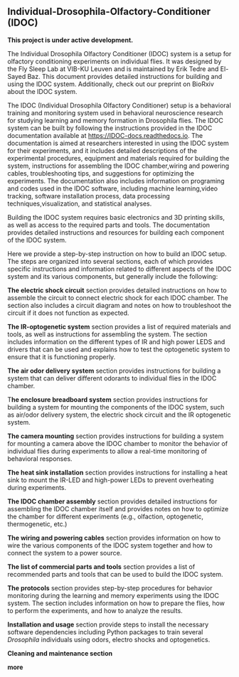 



## Individual-Drosophila-Olfactory-Conditioner (IDOC)

**This project is under active development.**

The Individual Drosophila Olfactory Conditioner (IDOC) system is a setup for olfactory conditioning experiments on individual flies. It was designed by the Fly Sleep Lab at VIB-KU Leuven and is maintained by Erik Tedre and El-Sayed Baz. This document provides detailed instructions for building and using the IDOC system. Additionally, check out our preprint on BioRxiv about the IDOC system.

The IDOC (Individual Drosophila Olfactory Conditioner) setup is a behavioral training and monitoring system used in behavioral neuroscience research for studying learning and memory formation in Drosophila flies. The IDOC system can be built by following the instructions provided in the IDOC documentation available at https://IDOC-docs.readthedocs.io. The documentation is aimed at researchers interested in using the IDOC system for their experiments, and it includes detailed descriptions of the experimental procedures, equipment and materials required for building the system, instructions for assembling the IDOC chamber,wiring and powering cables, troubleshooting tips, and suggestions for optimizing the experiments. The documentation also includes information on programing and codes used in the IDOC software, including machine learning,video tracking, software installation process, data processing techniques,visualization, and statistical analyses.

Building the IDOC system requires basic electronics and 3D printing skills, as well as access to the required parts and tools. The documentation provides detailed instructions and resources for building each component of the IDOC system.


Here we provide a step-by-step instruction on how to build an IDOC setup. The steps are organized into several sections, each of which provides specific instructions and information related to different aspects of the IDOC system and its various components, but generally include the following:

**The electric shock circuit** section provides detailed instructions on how to assemble the circuit to connect electric shock for each IDOC chamber. The section also includes a circuit diagram and notes on how to troubleshoot the circuit if it does not function as expected.

**The IR-optogenetic system** section provides a list of required materials and tools, as well as instructions for assembling the system. The section includes information on the different types of IR and high power LEDS and drivers that can be used and explains how to test the optogenetic system to ensure that it is functioning properly.

**The air odor delivery system** section provides instructions for building a system that can deliver different odorants to individual flies in the IDOC chamber. 

T**he enclosure breadboard system** section provides instructions for building a system for mounting the components of the IDOC system, such as air/odor delivery system, the electric shock circuit and the IR optogenetic system. 

**The camera mounting** section provides instructions for building a system for mounting a camera above the IDOC chamber to monitor the behavior of individual flies during experiments to allow a real-time monitoring of behavioral responses. 

**The heat sink installation** section provides instructions for installing a heat sink to mount the IR-LED and high-power LEDs to prevent overheating during experiments. 

**The IDOC chamber assembly** section provides detailed instructions for assembling the IDOC chamber itself and provides notes on how to optimize the chamber for different experiments (e.g., olfaction, optogenetic, thermogenetic, etc.)  

**The wiring and powering cables** section provides information on how to wire the various components of the IDOC system together and how to connect the system to a power source. 

**The list of commercial parts and tools** section provides a list of recommended parts and tools that can be used to build the IDOC system.

**The protocols** section provides step-by-step procedures for behavior monitoring during the learning and memory experiments using the IDOC system. The section includes information on how to prepare the flies, how to perform the experiments, and how to analyze the results.

**Installation and usage** section provide steps to install the necessary software dependencies including Python packages to train several *Drosophila* individuals using odors, electro shocks and optogenetics.

**Cleaning and maintenance section**  

**more** 
